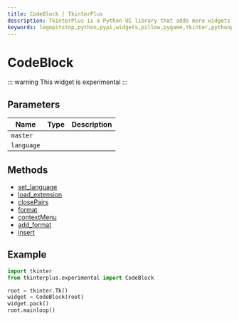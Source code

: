 ```yaml
---
title: CodeBlock | TkinterPlus
description: TkinterPlus is a Python UI library that adds more widgets to Tkinter
keywords: legopitstop,python,pypi,widgets,pillow,pygame,tkinter,pythonpackage
---
```


# CodeBlock <Badge type="warning" text="Experimental" />

::: warning
This widget is experimental
:::

## Parameters

| Name       | Type | Description |
| ---------- | ---- | ----------- |
| `master`   |      |             |
| `language` |      |             |

## Methods

- [set_language](#set_language)
- [load_extension](#load_extension)
- [closePairs](#closePairs)
- [format](#format)
- [contextMenu](#contextMenu)
- [add_format](#add_format)
- [insert](#insert)

## Example

```py
import tkinter
from tkinterplus.experimental import CodeBlock

root = tkinter.Tk()
widget = CodeBlock(root)
widget.pack()
root.mainloop()
```
